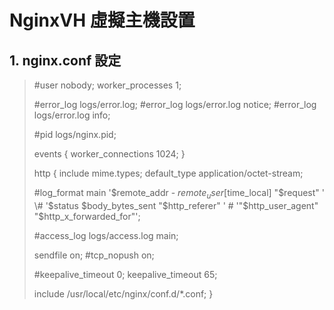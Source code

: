 # NginxVH 虛擬主機設置

## 1. nginx.conf 設定

>	#user  nobody;
>	worker_processes  1;
>	
>	#error_log  logs/error.log;
>	#error_log  logs/error.log  notice;
>	#error_log  logs/error.log  info;
>	
>	#pid        logs/nginx.pid;
>	
>	
>	events {
>	worker_connections  1024;
>	}
>	
>	
>	http {
>	include       mime.types;
>	default_type  application/octet-stream;
>	
>	#log_format  main  '$remote_addr - $remote_user [$time_local] "$request" '
>	\#                  '$status $body_bytes_sent "$http_referer" '
>	\#                  '"$http_user_agent" "$http_x_forwarded_for"';
>	
>	#access_log  logs/access.log  main;
>	
>	sendfile        on;
>	#tcp_nopush     on;
>	
>	#keepalive_timeout  0;
>	keepalive_timeout  65;
>	
>	
>	
>	include /usr/local/etc/nginx/conf.d/*.conf;
>	}